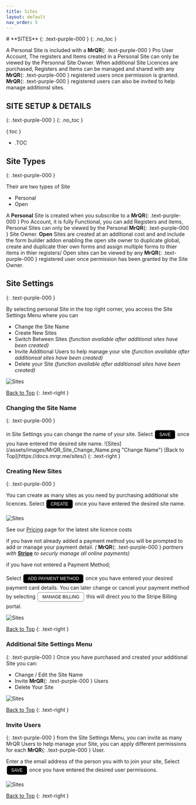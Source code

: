 ```yaml
---
title: Sites
layout: default
nav_order: 5
---
```

<html>
<head>
<style>
.button {
  padding: 5px 12px;
  text-align: center;
  text-decoration: none;
  display: inline-block;
  font-size: 12px;
  margin: 4px 2px;
  cursor: pointer; }
.button1 {background-color: #000000;} /* Black */
.button2 {background-color: white;}
.button1 {color: white;}
.button2 {color: black;}
.button1 {border: none;}
.button2 {border: 1px solid grey}
.button1 {border-radius: 5px;}
.button2 {border-radius: 5px;}
  
</style>
</head>
</html>
# **SITES**
{: .text-purple-000 }
{: .no_toc }

A Personal Site is included with a **MrQR**{: .text-purple-000 } Pro User Account, The registers and Items created in a Personal Site can only be viewed by the Personnal Site Owner. When additional Site Licences are purchased, Registers and Items can be managed and shared with any **MrQR**{: .text-purple-000 } registered users once permission is granted. **MrQR**{: .text-purple-000 } registered users can also be invited to help manage additionsl sites.

## SITE SETUP & DETAILS
{: .text-purple-000 }
{: .no_toc }

{:toc }
- .TOC

## Site Types
{: .text-purple-000 }

Their are two types of Site

* Personal
* Open

A **Personal** Site is created when you subscribe to a **MrQR**{: .text-purple-000 } Pro Account, it is fully Functional, you can add Registers and items, Personal Sites can only be viewed by the Personal **MrQR**{: .text-purple-000 } Site Owner. **Open** Sites are created at an additional cost and and include the form builder addon enabling the open site owner to duplicate global, create and duplicate thier own forms and assign multiple forms to thier items in thier registers/ Open sites can be viewed by any **MrQR**{: .text-purple-000 } registered user once permission has been granted by the Site Owner.

## Site Settings
{: .text-purple-000 }

By selecting personal Site in the top right corner, you access the Site Settings Menu where you can

* Change the Site Name
* Create New Sites
* Switch Between Sites *(function available after additional sites have been created)*
* Invite Additional Users to help manage your site *(function available after additionsal sites have been created)*
* Delete your Site *(function available after additionsal sites have been created)*
  
![Sites](/assets/images/MrQR_Site_Menu.png "Site Menu")

[Back to Top](https://docs.mrqr.me/sites/)
{: .text-right }

### Changing the Site Name
{: .text-purple-000 }
<html>
<body>
in Site Settings you can change the name of your site. Select <button class="button button1">SAVE</button> once you have entered the desired site name.
</body>
</html>
![Sites](/assets/images/MrQR_Site_Change_Name.png "Change Name")
[Back to Top](https://docs.mrqr.me/sites/)
{: .text-right }

### Creating New Sites
{: .text-purple-000 }

You can create as many sites as you need by purchasing additional site licences.
Select <button class="button button1">CREATE</button> once you have entered the desired site name.

![Sites](/assets/images/MrQR_Sites_Create_New.png "Payment Details")

See our [Pricing](https://docs.mrqr.me/Pricing/) page for the latest site licence costs

if you have not already added a payment method you will be prompted to add or manage your payment detail. *(*
**MrQR**{: .text-purple-000 } *partners with*
[**Stripe**](https://stripe.com/en-gb) *to securly manage all online payments)*

if you have not entered a Payment Method;

Select <button class="button button1">ADD PAYMENT METHOD </button> once you have entered your desired payment card details.
You can later change or cancel your payment method by selecting <button class="button button2">MANAGE BILLING</button> this will direct you to the Stripe Billing portal.

![Sites](/assets/images/MrQR_Payment_Details.png "Payment Details")

[Back to Top](https://docs.mrqr.me/sites/)
{: .text-right }

### Additional Site Settings Menu
{: .text-purple-000 }
Once you have purchased and created your additional Site you can:
* Change / Edit the Site Name
* Invite **MrQR**{: .text-purple-000 } Users
* Delete Your Site

![Sites](/assets/images/MrQR_Sites_New_Site.png "New Site Settings")

[Back to Top](https://docs.mrqr.me/sites/)
{: .text-right }


### Invite Users
{: .text-purple-000 }
from the Site Settings Menu, you can invite as many MrQR Users to help manage your Site, you can apply different permissions for each **MrQR**{: .text-purple-000 } User.

Enter a the email address of the person you with to join your site, Select <button class="button button1">SAVE</button> once you have entered the desired user permissions.

![Sites](/assets/images/MrQR_Sites_User_Pofile.png "profile")

[Back to Top](https://docs.mrqr.me/sites/)
{: .text-right }
